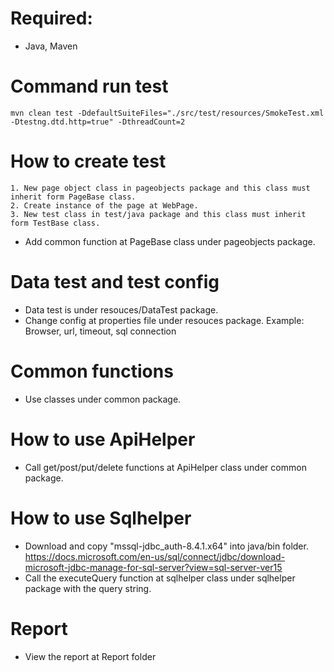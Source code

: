 # Required:
* Java, Maven
# Command run test
    mvn clean test -DdefaultSuiteFiles="./src/test/resources/SmokeTest.xml -Dtestng.dtd.http=true" -DthreadCount=2

# How to create test

    1. New page object class in pageobjects package and this class must inherit form PageBase class.
    2. Create instance of the page at WebPage.
    3. New test class in test/java package and this class must inherit form TestBase class.
* Add common function at PageBase class under pageobjects package.

# Data test and test config
* Data test is under resouces/DataTest package.
* Change config at properties file under resouces package.
    Example: Browser, url, timeout, sql connection
    
# Common functions
* Use classes under common package.

# How to use ApiHelper
* Call get/post/put/delete functions at ApiHelper class under common package.

# How to use Sqlhelper
* Download and copy "mssql-jdbc_auth-8.4.1.x64" into java/bin folder.
https://docs.microsoft.com/en-us/sql/connect/jdbc/download-microsoft-jdbc-manage-for-sql-server?view=sql-server-ver15
* Call the executeQuery function at sqlhelper class under sqlhelper package with the query string.

# Report
* View the report at Report folder

